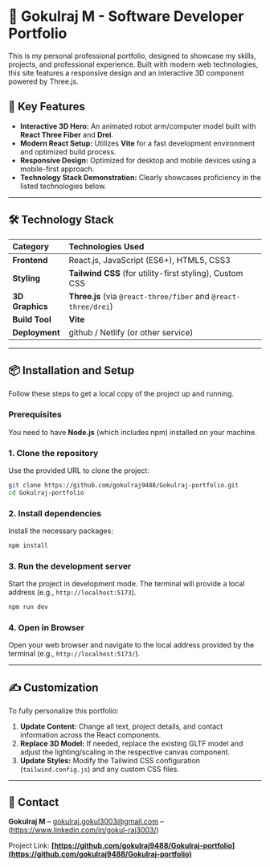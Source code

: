 
# 🚀 Gokulraj M - Software Developer Portfolio

This is my personal professional portfolio, designed to showcase my skills, projects, and professional experience. Built with modern web technologies, this site features a responsive design and an interactive 3D component powered by Three.js.

## 🌟 Key Features

  * **Interactive 3D Hero:** An animated robot arm/computer model built with **React Three Fiber** and **Drei**.
  * **Modern React Setup:** Utilizes **Vite** for a fast development environment and optimized build process.
  * **Responsive Design:** Optimized for desktop and mobile devices using a mobile-first approach.
  * **Technology Stack Demonstration:** Clearly showcases proficiency in the listed technologies below.

-----

## 🛠️ Technology Stack

| Category | Technologies Used |
| :--- | :--- |
| **Frontend** | React.js, JavaScript (ES6+), HTML5, CSS3 |
| **Styling** | **Tailwind CSS** (for utility-first styling), Custom CSS |
| **3D Graphics** | **Three.js** (via `@react-three/fiber` and `@react-three/drei`) |
| **Build Tool** | **Vite** |
| **Deployment** | github / Netlify (or other service) |

-----

## 📦 Installation and Setup

Follow these steps to get a local copy of the project up and running.

### Prerequisites

You need to have **Node.js** (which includes npm) installed on your machine.

### 1\. Clone the repository

Use the provided URL to clone the project:

```bash
git clone https://github.com/gokulraj9488/Gokulraj-portfolio.git
cd Gokulraj-portfolio
```

### 2\. Install dependencies

Install the necessary packages:

```bash
npm install
```

### 3\. Run the development server

Start the project in development mode. The terminal will provide a local address (e.g., `http://localhost:5173`).

```bash
npm run dev
```

### 4\. Open in Browser

Open your web browser and navigate to the local address provided by the terminal (e.g., `http://localhost:5173/`).

-----

## ✍️ Customization

To fully personalize this portfolio:

1.  **Update Content:** Change all text, project details, and contact information across the React components.
2.  **Replace 3D Model:** If needed, replace the existing GLTF model and adjust the lighting/scaling in the respective canvas component.
3.  **Update Styles:** Modify the Tailwind CSS configuration (`tailwind.config.js`) and any custom CSS files.

-----

## 📧 Contact

**Gokulraj M** – gokulraj.gokul3003@gmail.com – (https://www.linkedin.com/in/gokul-raj3003/)

Project Link: **[https://github.com/gokulraj9488/Gokulraj-portfolio](https://github.com/gokulraj9488/Gokulraj-portfolio)**
